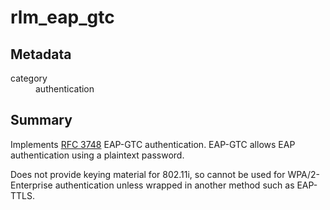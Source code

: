 # rlm_eap_gtc
## Metadata
<dl>
  <dt>category</dt><dd>authentication</dd>
</dl>

## Summary
Implements [RFC 3748](https://tools.ietf.org/html/rfc3748) EAP-GTC authentication.  EAP-GTC allows EAP authentication
using a plaintext password.

Does not provide keying material for 802.11i, so cannot be used for WPA/2-Enterprise authentication unless wrapped
in another method such as EAP-TTLS.
